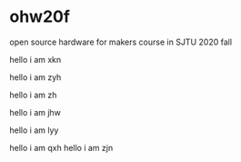 # ohw20f
open source hardware for makers  course in SJTU 2020 fall

hello i am xkn

hello i am zyh

hello i am zh

hello i am jhw

hello i am lyy


hello i am qxh
hello i am zjn
